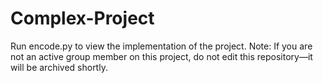 # Complex-Project
Run encode.py to view the implementation of the project.
Note: If you are not an active group member on this project, do not edit this repository—it will be archived shortly.
